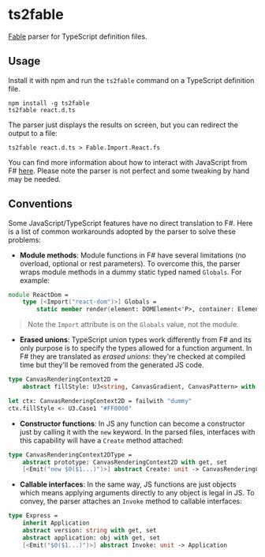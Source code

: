 # ts2fable

[Fable](https://github.com/fable-compiler/Fable) parser for TypeScript definition files.

## Usage

Install it with npm and run the `ts2fable` command on a TypeScript definition file.

```
npm install -g ts2fable
ts2fable react.d.ts
```

The parser just displays the results on screen, but you can
redirect the output to a file:
```
ts2fable react.d.ts > Fable.Import.React.fs
```

You can find more information about how to interact with JavaScript
from F# [here](https://github.com/fable-compiler/Fable/blob/master/docs/source/docs/interacting.md).
Please note the parser is not perfect and some tweaking by hand may be needed.

## Conventions

Some JavaScript/TypeScript features have no direct translation to F#. Here is
a list of common workarounds adopted by the parser to solve these problems:

* **Module methods**: Module functions in F# have several limitations (no overload,
optional or rest parameters). To overcome this, the parser wraps module methods
in a dummy static typed named `Globals`. For example:

```fsharp
module ReactDom =
    type [<Import("react-dom")>] Globals =
        static member render(element: DOMElement<'P>, container: Element, ?callback: Func<Element, obj>): Element = failwith "JS only"
```

> Note the `Import` attribute is on the `Globals` value, not the module.


* **Erased unions**: TypeScript union types work differently from F# and its only
purpose is to specify the types allowed for a function argument. In F# they are
translated as _erased unions_: they're checked at compiled time but they'll be
removed from the generated JS code.

```fsharp
type CanvasRenderingContext2D =
    abstract fillStyle: U3<string, CanvasGradient, CanvasPattern> with get, set

let ctx: CanvasRenderingContext2D = failwith "dummy"
ctx.fillStyle <- U3.Case1 "#FF0000"
```

* **Constructor functions**: In JS any function can become a constructor just by
calling it with the `new` keyword. In the parsed files, interfaces with this
capability will have a `Create` method attached:

```fsharp
type CanvasRenderingContext2DType =
    abstract prototype: CanvasRenderingContext2D with get, set
    [<Emit("new $0($1...)")>] abstract Create: unit -> CanvasRenderingContext2D
```

* **Callable interfaces**: In the same way, JS functions are just objects which
means applying arguments directly to any object is legal in JS. To convey, the
parser attaches an `Invoke` method to callable interfaces:

```fsharp
type Express =
    inherit Application
    abstract version: string with get, set
    abstract application: obj with get, set
    [<Emit("$0($1...)")>] abstract Invoke: unit -> Application
```


